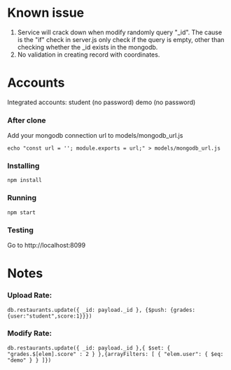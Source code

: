 # Known issue
1. Service will crack down when modify randomly query "_id". The cause is the "if" check in server.js only check if the query is empty, other than checking whether the _id exists in the mongodb.
2. No validation in creating record with coordinates.

# Accounts
Integrated accounts: 
student (no password)
demo (no password)

### After clone
Add your mongodb connection url to models/mongodb_url.js

```
echo "const url = ''; module.exports = url;" > models/mongodb_url.js
```

### Installing
```
npm install
```
### Running
```
npm start
```
### Testing
Go to http://localhost:8099

# Notes

### Upload Rate:
```
db.restaurants.update({ _id: payload._id }, {$push: {grades: {user:"student",score:1}}})
```

### Modify Rate:
```
db.restaurants.update({ _id: payload._id },{ $set: { "grades.$[elem].score" : 2 } },{arrayFilters: [ { "elem.user": { $eq: "demo" } } ]})
```